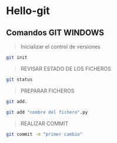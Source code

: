 # Hello-git

## Comandos GIT WINDOWS


> Inicializar el control de versiones
```sh
git init
```
> REVISAR ESTADO DE LOS FICHEROS
```sh
git status
```
> PREPARAR FICHEROS
```sh
git add.
```
```sh
git add "nombre del fichero".py
```
> REALIZAR COMMIT
```sh
git commit -m "primer cambio"
```
